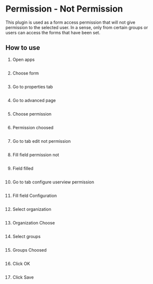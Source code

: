 # Permission - Not Permission

This plugin is used as a form access permission that will not give permission to the selected user.
In a sense, only from certain groups or users can access the forms that have been set.

## How to use

1. Open apps

<img src="https://raw.githubusercontent.com/kinnara-digital-studio/kecak-workflow/master/docs/assets/.png" alt="" />


2. Choose form

<img src="https://raw.githubusercontent.com/kinnara-digital-studio/kecak-workflow/master/docs/assets/.png" alt="" />


3. Go to properties tab

<img src="https://raw.githubusercontent.com/kinnara-digital-studio/kecak-workflow/master/docs/assets/.png" alt="" />


4. Go to advanced page

<img src="https://raw.githubusercontent.com/kinnara-digital-studio/kecak-workflow/master/docs/assets/.png" alt="" />


5. Choose permission

<img src="https://raw.githubusercontent.com/kinnara-digital-studio/kecak-workflow/master/docs/assets/permissionNotPermission_choosePermission.png" alt="" />


6. Permission choosed

<img src="https://raw.githubusercontent.com/kinnara-digital-studio/kecak-workflow/master/docs/assets/permissionNotPermission_permissionChoosed.png" alt="" />


7. Go to tab edit not permission

<img src="https://raw.githubusercontent.com/kinnara-digital-studio/kecak-workflow/master/docs/assets/permissionNotPermission_tabEditNotPermission.png" alt="" />


8. Fill field permission not

<img src="https://raw.githubusercontent.com/kinnara-digital-studio/kecak-workflow/master/docs/assets/permissionNotPermission_chooseNotPermission.png" alt="" />


9. Field filled

<img src="https://raw.githubusercontent.com/kinnara-digital-studio/kecak-workflow/master/docs/assets/permissionNotPermission_notPermissionChoosed.png" alt="" />


10. Go to tab configure userview permission

<img src="https://raw.githubusercontent.com/kinnara-digital-studio/kecak-workflow/master/docs/assets/permissionNotPermission_configureUserviewPermission.png" alt="" />


11. Fill field Configuration

<img src="https://raw.githubusercontent.com/kinnara-digital-studio/kecak-workflow/master/docs/assets/permissionNotPermission_filledConfiguration.png" alt="" />


12. Select organization

<img src="https://raw.githubusercontent.com/kinnara-digital-studio/kecak-workflow/master/docs/assets/permissionNotPermission_selectOrganization.png" alt="" />


13. Organization Choose

<img src="https://raw.githubusercontent.com/kinnara-digital-studio/kecak-workflow/master/docs/assets/permissionNotPermission_organizationSelected.png" alt="" />


14. Select groups

<img src="https://raw.githubusercontent.com/kinnara-digital-studio/kecak-workflow/master/docs/assets/permissionNotPermission_selectGroup.png" alt="" />


15. Groups Choosed

<img src="https://raw.githubusercontent.com/kinnara-digital-studio/kecak-workflow/master/docs/assets/permissionNotPermission_groupSelected.png" alt="" />


16. Click OK

<img src="https://raw.githubusercontent.com/kinnara-digital-studio/kecak-workflow/master/docs/assets/permissionNotPermission_ok.png" alt="" />


17. Click Save

<img src="https://raw.githubusercontent.com/kinnara-digital-studio/kecak-workflow/master/docs/assets/permissionNotPermission_save.png" alt="" />
